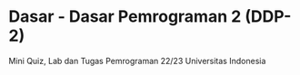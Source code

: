 # Dasar - Dasar Pemrograman 2 (DDP-2)
Mini Quiz, Lab dan Tugas Pemrograman 22/23 Universitas Indonesia
